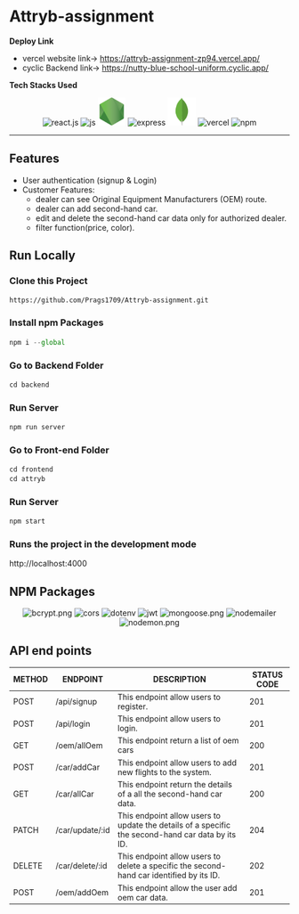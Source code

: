 # Attryb-assignment

**Deploy Link**
- vercel website link-> https://attryb-assignment-zp94.vercel.app/
- cyclic Backend link-> https://nutty-blue-school-uniform.cyclic.app/

**Tech Stacks Used**

<p align = "center">
<img src="https://manikprakash-portfolio.netlify.app/skills/react.svg" alt="react.js" width="55" height="55"/>
<img src="https://user-images.githubusercontent.com/25181517/117447155-6a868a00-af3d-11eb-9cfe-245df15c9f3f.png" alt="js" width="50" height="50"/>
<img src="https://raw.githubusercontent.com/PrinceCorwin/Useful-tech-icons/main/images/nodejs.png" alt="nodejs" width="50" height="50"/>
<img src="https://res.cloudinary.com/kc-cloud/images/f_auto,q_auto/v1651772163/expressjslogo/expressjslogo.webp?_i=AA" alt="express" width="50" height="50"/>
 <img src="https://raw.githubusercontent.com/PrinceCorwin/Useful-tech-icons/main/images/mongodb-leaf.png" alt="mongo" width="50" height="50"/> 
<img src=https://encrypted-tbn0.gstatic.com/images?q=tbn:ANd9GcSuFHNyI5c3DdJFK6PKgrTylFMX2UDgcvfMrauvkFkzPHxg1luQjlCv9pY&usqp=CAU" alt="vercel" width="50" height="50"/>
<img src="https://user-images.githubusercontent.com/25181517/121401671-49102800-c959-11eb-9f6f-74d49a5e1774.png" alt="npm" width="50" height="50"/>
  
</p>
<hr>

## Features

* User  authentication (signup & Login)
* Customer Features:
    * dealer can see Original Equipment Manufacturers (OEM) route.
    * dealer can add second-hand car.
    * edit and delete the second-hand car data only for authorized dealer.
    * filter function(price, color).


## Run Locally
### Clone this Project

```
https://github.com/Prags1709/Attryb-assignment.git
```

### Install npm Packages

```javascript
npm i --global
```

### Go to Backend Folder
```javascript
cd backend
```

### Run Server
```javascript
npm run server
```
### Go to Front-end Folder
```javascript
cd frontend
cd attryb
```

### Run Server
```javascript
npm start
```

### Runs the project in the development mode

http://localhost:4000

## NPM Packages
<p align = "center">
<img src="https://repository-images.githubusercontent.com/139898859/9617c480-81c2-11ea-94fc-322231ead1f0" alt="bcrypt.png" width="70" height="50"/>
<img src="https://github.com/faraz412/cozy-passenger-4798/blob/main/Frontend/Files/cors.png?raw=true" alt="cors" width="70" height="50"/>
<img src="https://github.com/faraz412/cozy-passenger-4798/blob/main/Frontend/Files/download.png?raw=true" alt="dotenv" width="60" height="50"/>
<img src="https://github.com/faraz412/cozy-passenger-4798/blob/main/Frontend/Files/JWT.png?raw=true" alt="jwt" width="70" height="50"/>
<img src="https://4008838.fs1.hubspotusercontent-na1.net/hubfs/4008838/mogoose-logo.png" alt="mongoose.png" width="70" height="70"/>     
<img src="https://i0.wp.com/community.nodemailer.com/wp-content/uploads/2015/10/n2-2.png?fit=422%2C360&ssl=1" alt="nodemailer" width="50" height="70"/>
<img src="https://user-images.githubusercontent.com/13700/35731649-652807e8-080e-11e8-88fd-1b2f6d553b2d.png" alt="nodemon.png" width="50" height="50"/>

</p>

## API end points

| METHOD | ENDPOINT | DESCRIPTION | STATUS CODE |
| --- | --- | --- | --- |
| POST | /api/signup | This endpoint allow users to register. | 201 |
| POST | /api/login | This endpoint allow users to login. | 201 |
| GET | /oem/allOem | This endpoint return a list of oem cars | 200 |
| POST | /car/addCar | This endpoint allow users to add new flights to the system.| 201 |
| GET | /car/allCar | This endpoint return the details of a all the second-hand car data. | 200 |
| PATCH | /car/update/:id | This endpoint allow users to update the details of a specific the second-hand car data by its ID. | 204 |
| DELETE | /car/delete/:id | This endpoint allow users to delete a specific the second-hand car identified by its ID. | 202 |
| POST | /oem/addOem | This endpoint allow the user add oem car data. | 201 |
